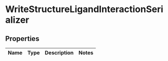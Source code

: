 
# WriteStructureLigandInteractionSerializer

## Properties
Name | Type | Description | Notes
------------ | ------------- | ------------- | -------------



